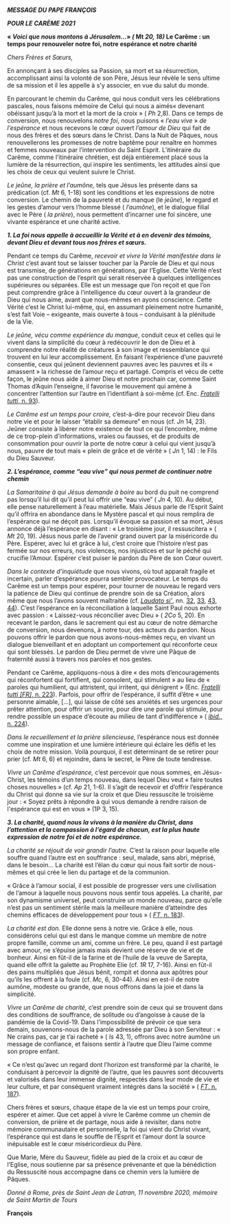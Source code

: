 ***MESSAGE DU PAPE FRANÇOIS***

***POUR LE CARÈME 2021***

**« *Voici que nous montons à Jérusalem…*» *(* Mt *20, 18)* Le Carême : un temps pour renouveler notre foi, notre espérance et notre charité**

*Chers Frères et Sœurs,*

En annonçant à ses disciples sa Passion, sa mort et sa résurrection, accomplissant ainsi la volonté de son Père, Jésus leur révèle le sens ultime de sa mission et il les appelle à s’y associer, en vue du salut du monde.

En parcourant le chemin du Carême, qui nous conduit vers les célébrations pascales, nous faisons mémoire de Celui qui nous a aimés« devenant obéissant jusqu’à la mort et la mort de la croix » ( *Ph* 2,8). Dans ce temps de conversion, nous renouvelons *notre foi*, nous puisons « *l’eau vive* » *de l’espérance* et nous recevons le cœur ouvert *l’amour de Dieu* qui fait de nous des frères et des sœurs dans le Christ. Dans la Nuit de Pâques, nous renouvellerons les promesses de notre baptême pour renaître en hommes et femmes nouveaux par l’intervention du Saint Esprit. L’itinéraire du Carême, comme l’itinéraire chrétien, est déjà entièrement placé sous la lumière de la résurrection, qui inspire les sentiments, les attitudes ainsi que les choix de ceux qui veulent suivre le Christ.

*Le jeûne, la prière et l’aumône,* tels que Jésus les présente dans sa prédication (cf. *Mt* 6, 1-18) sont les conditions et les expressions de notre conversion. Le chemin de la pauvreté et du manque (le *jeûne*), le regard et les gestes d’amour vers l’homme blessé ( *l’aumône*), et le dialogue filial avec le Père ( *la prière*), nous permettent d’incarner une foi sincère, une vivante espérance et une charité active.

***1. La foi nous appelle à accueillir la Vérité et à en devenir des témoins, devant Dieu et devant tous nos frères et sœurs.***

Pendant ce temps du Carême, *recevoir et vivre la Vérité manifestée dans le Christ* c’est avant tout se laisser toucher par la Parole de Dieu et qui nous est transmise, de générations en générations, par l’Eglise. Cette Vérité n’est pas une construction de l’esprit qui serait réservée à quelques intelligences supérieures ou séparées. Elle est un message que l’on reçoit et que l’on peut comprendre grâce à l’intelligence du cœur ouvert à la grandeur de Dieu qui nous aime, avant que nous-mêmes en ayons conscience. Cette Vérité c’est le Christ lui-même, qui, en assumant pleinement notre humanité, s’est fait Voie – exigeante, mais ouverte à tous – conduisant à la plénitude de la Vie.

*Le jeûne, vécu comme expérience du manque*, conduit ceux et celles qui le vivent dans la simplicité du cœur à redécouvrir le don de Dieu et à comprendre notre réalité de créatures à son image et ressemblance qui trouvent en lui leur accomplissement. En faisant l’expérience d’une pauvreté consentie, ceux qui jeûnent deviennent pauvres avec les pauvres et ils « amassent » la richesse de l’amour reçu et partagé. Compris et vécu de cette façon, le jeûne nous aide à aimer Dieu et notre prochain car, comme Saint Thomas d’Aquin l’enseigne, il favorise le mouvement qui amène à concentrer l’attention sur l’autre en l’identifiant à soi-même (cf. Enc. [*Fratelli tutti*, n. 93](http://www.vatican.va/content/francesco/fr/encyclicals/documents/papa-francesco_20201003_enciclica-fratelli-tutti.html#93)).

*Le Carême est un temps pour croire,* c’est-à-dire pour recevoir Dieu dans notre vie et pour le laisser “établir sa demeure” en nous (cf. *Jn* 14, 23). Jeûner consiste à libérer notre existence de tout ce qui l’encombre, même de ce trop-plein d’informations, vraies ou fausses, et de produits de consommation pour ouvrir la porte de notre cœur à celui qui vient jusqu’à nous, pauvre de tout mais « plein de grâce et de vérité » ( *Jn* 1, 14) : le Fils du Dieu Sauveur.

***2. L’espérance, comme “eau vive” qui nous permet de continuer notre chemin***

*La Samaritaine à qui Jésus demande à boire* au bord du puit ne comprend pas lorsqu’il lui dit qu’il peut lui offrir une “eau vive” ( *Jn* 4, 10). Au début, elle pense naturellement à l’eau matérielle. Mais Jésus parle de l’Esprit Saint qu’il offrira en abondance dans le Mystère pascal et qui nous remplira de l’espérance qui ne déçoit pas. Lorsqu’il évoque sa passion et sa mort, Jésus annonce déjà l’espérance en disant : « Le troisième jour, il ressuscitera » ( *Mt* 20, 19). Jésus nous parle de l’avenir grand ouvert par la miséricorde du Père. Espérer, avec lui et grâce à lui, c’est croire que l’histoire n’est pas fermée sur nos erreurs, nos violences, nos injustices et sur le péché qui crucifie l’Amour. Espérer c’est puiser le pardon du Père de son Cœur ouvert.

*Dans le contexte d’inquiétude* que nous vivons, où tout apparaît fragile et incertain, parler d’espérance pourra sembler provocateur. Le temps du Carême est un temps pour espérer, pour tourner de nouveau le regard vers la patience de Dieu qui continue de prendre soin de sa Création, alors même que nous l’avons souvent maltraitée (cf. *[Laudato si’](http://www.vatican.va/content/francesco/fr/encyclicals/documents/papa-francesco_20150524_enciclica-laudato-si.html)*, nn. [32](http://www.vatican.va/content/francesco/fr/encyclicals/documents/papa-francesco_20150524_enciclica-laudato-si.html#32.), [33](http://www.vatican.va/content/francesco/fr/encyclicals/documents/papa-francesco_20150524_enciclica-laudato-si.html#33.), [43](http://www.vatican.va/content/francesco/fr/encyclicals/documents/papa-francesco_20150524_enciclica-laudato-si.html#43.), [44](http://www.vatican.va/content/francesco/fr/encyclicals/documents/papa-francesco_20150524_enciclica-laudato-si.html#44.)). C’est l’espérance en la réconciliation à laquelle Saint Paul nous exhorte avec passion : « Laissez-vous réconcilier avec Dieu » ( *2Co* 5, 20). En recevant le pardon, dans le sacrement qui est au cœur de notre démarche de conversion, nous devenons, à notre tour, des acteurs du pardon. Nous pouvons offrir le pardon que nous avons-nous-mêmes reçu, en vivant un dialogue bienveillant et en adoptant un comportement qui réconforte ceux qui sont blessés. Le pardon de Dieu permet de vivre une Pâque de fraternité aussi à travers nos paroles et nos gestes.

Pendant ce Carême, appliquons-nous à dire « des mots d’encouragements qui réconfortent qui fortifient, qui consolent, qui stimulent » au lieu de « paroles qui humilient, qui attristent, qui irritent, qui dénigrent » (Enc. [*Fratelli tutti [FR]*, n. 223](http://www.vatican.va/content/francesco/fr/encyclicals/documents/papa-francesco_20201003_enciclica-fratelli-tutti.html#223)). Parfois, pour offrir de l’espérance, il suffit d’être « une personne aimable, […], qui laisse de côté ses anxiétés et ses urgences pour prêter attention, pour offrir un sourire, pour dire une parole qui stimule, pour rendre possible un espace d’écoute au milieu de tant d’indifférence » ( [*ibid*., n. 224](http://www.vatican.va/content/francesco/fr/encyclicals/documents/papa-francesco_20201003_enciclica-fratelli-tutti.html#224)).

*Dans le recueillement et la prière silencieuse,* l’espérance nous est donnée comme une inspiration et une lumière intérieure qui éclaire les défis et les choix de notre mission. Voilà pourquoi, il est déterminant de se retirer pour prier (cf. *Mt* 6, 6) et rejoindre, dans le secret, le Père de toute tendresse.

*Vivre un Carême d’espérance,* c’est percevoir que nous sommes, en Jésus-Christ, les témoins d’un temps nouveau, dans lequel Dieu veut « faire toutes choses nouvelles » (cf. *Ap* 21, 1-6). Il s’agit de recevoir et d’offrir l’espérance du Christ qui donne sa vie sur la croix et que Dieu ressuscite le troisième jour : « Soyez prêts à répondre à qui vous demande à rendre raison de l'espérance qui est en vous » (1P 3, 15).

***3. La charité, quand nous la vivons à la manière du Christ, dans l’attention et la compassion à l’égard de chacun, est la plus haute expression de notre foi et de notre espérance.***

*La charité se réjouit de voir grandir l’autre.* C’est la raison pour laquelle elle souffre quand l’autre est en souffrance : seul, malade, sans abri, méprisé, dans le besoin… La charité est l’élan du cœur qui nous fait sortir de nous-mêmes et qui crée le lien du partage et de la communion.

« Grâce à l’amour social, il est possible de progresser vers une civilisation de l’amour à laquelle nous pouvons nous sentir tous appelés. La charité, par son dynamisme universel, peut construire un monde nouveau, parce qu’elle n’est pas un sentiment stérile mais la meilleure manière d’atteindre des chemins efficaces de développement pour tous » ( [*FT*, n. 183](http://www.vatican.va/content/francesco/fr/encyclicals/documents/papa-francesco_20201003_enciclica-fratelli-tutti.html#183)).

*La charité est don.* Elle donne sens à notre vie. Grâce à elle, nous considérons celui qui est dans le manque comme un membre de notre propre famille, comme un ami, comme un frère. Le peu, quand il est partagé avec amour, ne s’épuise jamais mais devient une réserve de vie et de bonheur. Ainsi en fût-il de la farine et de l’huile de la veuve de Sarepta, quand elle offrit la galette au Prophète Elie (cf. *1R* 17, 7-16). Ainsi en fût-il des pains multipliés que Jésus bénit, rompit et donna aux apôtres pour qu’ils les offrent à la foule (cf. *Mc*, 6, 30-44). Ainsi en est-il de notre aumône, modeste ou grande, que nous offrons dans la joie et dans la simplicité.

*Vivre un Carême de charité,* c’est prendre soin de ceux qui se trouvent dans des conditions de souffrance, de solitude ou d’angoisse à cause de la pandémie de la Covid-19. Dans l’impossibilité de prévoir ce que sera demain, souvenons-nous de la parole adressée par Dieu à son Serviteur : « Ne crains pas, car je t’ai racheté » ( *Is* 43, 1), offrons avec notre aumône un message de confiance, et faisons sentir à l’autre que Dieu l’aime comme son propre enfant.

« Ce n’est qu’avec un regard dont l’horizon est transformé par la charité, le conduisant à percevoir la dignité de l’autre, que les pauvres sont découverts et valorisés dans leur immense dignité, respectés dans leur mode de vie et leur culture, et par conséquent vraiment intégrés dans la société » ( [*FT*, n. 187](http://www.vatican.va/content/francesco/fr/encyclicals/documents/papa-francesco_20201003_enciclica-fratelli-tutti.html#187)).

Chers frères et sœurs, chaque étape de la vie est un temps pour croire, espérer et aimer. Que cet appel à vivre le Carême comme un chemin de conversion, de prière et de partage, nous aide à revisiter, dans notre mémoire communautaire et personnelle, la foi qui vient du Christ vivant, l’espérance qui est dans le souffle de l’Esprit et l’amour dont la source inépuisable est le cœur miséricordieux du Père.

Que Marie, Mère du Sauveur, fidèle au pied de la croix et au cœur de l’Eglise, nous soutienne par sa présence prévenante et que la bénédiction du Ressuscité nous accompagne dans ce chemin vers la lumière de Pâques.

*Donné à Rome, près de Saint Jean de Latran, 11 novembre 2020, mémoire de Saint Martin de Tours*

**François**